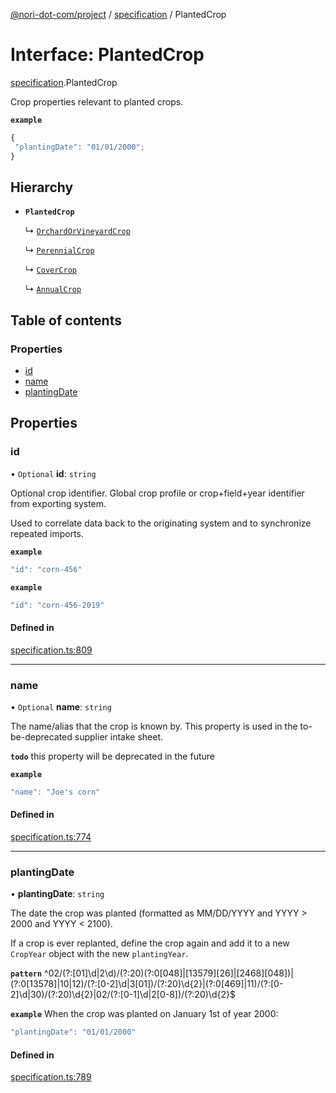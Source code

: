 [@nori-dot-com/project](../README.md) / [specification](../modules/specification.md) / PlantedCrop

# Interface: PlantedCrop

[specification](../modules/specification.md).PlantedCrop

Crop properties relevant to planted crops.

**`example`**

```js
{
 "plantingDate": "01/01/2000";
}
```

## Hierarchy

- **`PlantedCrop`**

  ↳ [`OrchardOrVineyardCrop`](specification.OrchardOrVineyardCrop.md)

  ↳ [`PerennialCrop`](specification.PerennialCrop.md)

  ↳ [`CoverCrop`](specification.CoverCrop.md)

  ↳ [`AnnualCrop`](specification.AnnualCrop.md)

## Table of contents

### Properties

- [id](specification.PlantedCrop.md#id)
- [name](specification.PlantedCrop.md#name)
- [plantingDate](specification.PlantedCrop.md#plantingdate)

## Properties

### id

• `Optional` **id**: `string`

Optional crop identifier.  Global crop profile or crop+field+year identifier from exporting system.

Used to correlate data back to the originating system and to synchronize repeated imports.

**`example`**

```js
"id": "corn-456"
```

**`example`**

```js
"id": "corn-456-2019"
```

#### Defined in

[specification.ts:809](https://github.com/nori-dot-eco/nori-dot-com/blob/8ea14b1/packages/project/src/specification.ts#L809)

___

### name

• `Optional` **name**: `string`

The name/alias that the crop is known by. This property is used in the to-be-deprecated supplier intake sheet.

**`todo`** this property will be deprecated in the future

**`example`**

```js
"name": "Joe's corn"
```

#### Defined in

[specification.ts:774](https://github.com/nori-dot-eco/nori-dot-com/blob/8ea14b1/packages/project/src/specification.ts#L774)

___

### plantingDate

• **plantingDate**: `string`

The date the crop was planted (formatted as MM/DD/YYYY and YYYY > 2000 and YYYY < 2100).

If a crop is ever replanted, define the crop again and add it to a new `CropYear` object with the new `plantingYear`.

**`pattern`** ^02\/(?:[01]\d|2\d)\/(?:20)(?:0[048]|[13579][26]|[2468][048])|(?:0[13578]|10|12)\/(?:[0-2]\d|3[01])\/(?:20)\d{2}|(?:0[469]|11)\/(?:[0-2]\d|30)\/(?:20)\d{2}|02\/(?:[0-1]\d|2[0-8])\/(?:20)\d{2}$

**`example`** When the crop was planted on January 1st of year 2000:

```js
"plantingDate": "01/01/2000"
```

#### Defined in

[specification.ts:789](https://github.com/nori-dot-eco/nori-dot-com/blob/8ea14b1/packages/project/src/specification.ts#L789)
